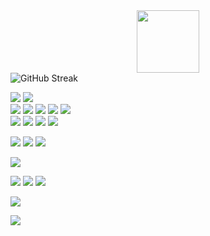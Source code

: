 <div id="header" align="center">
  <img src="https://media.giphy.com/media/M9gbBd9nbDrOTu1Mqx/giphy.gif" width="100"/>
</div>
<href="https://git.io/streak-stats"><img alt="GitHub Streak" src="https://streak-stats.demolab.com/demo/preview.php?user=pixelexio&theme=nightowl&date_format=n%2Fj%5B%2FY%5D"></a>

<img src="https://img.shields.io/badge/VSCode-0078D4?style=for-the-badge&logo=visual%20studio%20code&logoColor=white"></a>
<img src="https://img.shields.io/badge/prettier-1A2C34?style=for-the-badge&logo=prettier&logoColor=F7BA3E"></a><br>
<img src="https://img.shields.io/badge/HTML5-E34F26?style=for-the-badge&logo=html5&logoColor=white"></a>
<img src="https://img.shields.io/badge/CSS3-1572B6?style=for-the-badge&logo=css3&logoColor=white"></a>
<img src="https://img.shields.io/badge/JavaScript-323330?style=for-the-badge&logo=javascript&logoColor=F7DF1E"></a>
<img src="https://img.shields.io/badge/PHP-777BB4?style=for-the-badge&logo=php&logoColor=white"></a>
<img src="https://img.shields.io/badge/Python-FFD43B?style=for-the-badge&logo=python&logoColor=blue"></a><br>
<img src="https://img.shields.io/badge/Windows-0078D6?style=for-the-badge&logo=windows&logoColor=white"></a>
<img src="https://img.shields.io/badge/Linux-FCC624?style=for-the-badge&logo=linux&logoColor=black"></a>
<img src="https://img.shields.io/badge/Kali_Linux-557C94?style=for-the-badge&logo=kali-linux&logoColor=white"></a>
<img src="https://img.shields.io/badge/Debian-A81D33?style=for-the-badge&logo=debian&logoColor=white"></a> <br>

<img src="https://img.shields.io/badge/Raspberry%20Pi-A22846?style=for-the-badge&logo=Raspberry%20Pi&logoColor=white"></a>
<img src="https://img.shields.io/badge/Arduino-00979D?style=for-the-badge&logo=Arduino&logoColor=white"></a>
<img src="https://img.shields.io/badge/adafruit-000000?style=for-the-badge&logo=adafruit&logoColor=white"></a>

<img src="https://img.shields.io/badge/GitHub-100000?style=for-the-badge&logo=github&logoColor=white"></a>

<img src="https://img.shields.io/badge/Twitch-9146FF?style=for-the-badge&logo=twitch&logoColor=white"></a>
<img src="https://img.shields.io/badge/TikTok-000000?style=for-the-badge&logo=tiktok&logoColor=white"></a>
<img src="https://img.shields.io/badge/YouTube-FF0000?style=for-the-badge&logo=youtube&logoColor=white"></a>

<img src="https://hits.seeyoufarm.com/api/count/incr/badge.svg?url=https%3A%2F%2Fgithub.com%2F{pixelexio}1212%2Fhit-counter"></a>

<img src="https://github-readme-stats.vercel.app/api?username={pixelexio}"></a>
<img src=""></a>
<img src=""></a>



<!--
**pixelexio/pixelexio** is a ✨ _special_ ✨ repository because its `README.md` (this file) appears on your GitHub profile.

Here are some ideas to get you started:

- 🔭 I’m currently working on ...
- 🌱 I’m currently learning ...
- 👯 I’m looking to collaborate on ...
- 🤔 I’m looking for help with ...
- 💬 Ask me about ...
- 📫 How to reach me: ...
- 😄 Pronouns: ...
- ⚡ Fun fact: ...
-->

